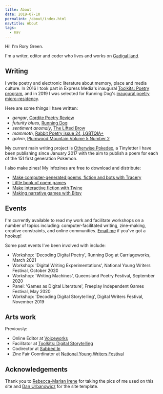 ```yaml
---
title: About
date: 2019-07-10
permalink: /about/index.html
navtitle: About
tags:
  - nav
---
```

Hi! I'm Rory Green.

I'm a writer, editor and coder who lives and works on [Gadigal land](https://www.sydneybarani.com.au/sites/aboriginal-people-and-place/).

## Writing

I write poetry and electronic literature about memory, place and media culture. In 2016 I took part in Express Media's inaugural [Toolkits: Poetry program](https://expressmedia.org.au/news/introducing-the-poets-of-toolkits/), and in 2019 I was selected for Running Dog's [inaugural poetry micro-residency](http://rundog.art/news/announcing-running-dogs-inaugural-poetry-micro-residents/).

Here are some things I have written:

* *gengar*, [Cordite Poetry Review](http://cordite.org.au/poetry/propaganda/gengar/)
* *futurity blues*, [Running Dog](http://rundog.art/news/futurity-blues/)
* *sentiment anomaly*, [The Lifted Brow](https://www.theliftedbrow.com/liftedbrow/2020/1/12/pproujynrq3mc96e8kzw2ghuv08kz7)
* *mammoth*, [Rabbit Poetry issue 24, LGBTQIA+](http://rabbitpoetry.com/?product=rabbit-24-lgbtqia-within-australia)
* *golem*, [Plumwood Mountain Volume 5 Number 2](https://plumwoodmountain.com/golem/)

My current main writing project is [Otherwise Pokedex](https://tinyletter.com/otherwisepokedex), a Tinyletter I have been publishing since January 2017 with the aim to publish a poem for each of the 151 first generation Pokemon.

I also make zines! My infozines are free to download and distribute:

* [Make computer-generated poems, fiction and bots with Tracery](https://drive.google.com/open?id=1JGFwdwIIlpFUJd4rySR1XuFr5yGoQxhv)
* [Little book of poem games](https://drive.google.com/open?id=1F-c0ekqIv4OYX2Sj48nuTcmLzBvCXfmx)
* [Make interactive fiction with Twine](https://drive.google.com/open?id=1_3mKP2mtYezO1Vk1Ac2tFjmh12LbZrul)
* [Making narrative games with Bitsy](https://drive.google.com/open?id=1kHHyb0tYu7HlUpAXleTAHvMVC8kWIBB0)

## Events

I'm currently available to read my work and facilitate workshops on a number of topics including: computer-facilitated writing, zine-making, creative constraints, and online communities. [Email me](mailto:hi@rory.green) if you've got a hookup!

Some past events I've been involved with include:

* Workshop: 'Decoding Digital Poetry', Running Dog at Carriageworks, March 2021
* Workshop: 'Digital Writing Experimentations', National Young Writers Festival, October 2020
* Workshop: 'Writing Machines', Queensland Poetry Festival, September 2020
* Panel: 'Games as Digital Literature', Freeplay Independent Games Festival, May 2020
* Workshop: 'Decoding Digital Storytelling', Digital Writers Festival, November 2019

## Arts work

Previously:

* Online Editor at [Voiceworks](https://www.voiceworksmag.com.au/)
* Facilitator at [Toolkits: Digital Storytelling](https://expressmedia.org.au/programs/toolkits/toolkits-digital-storytelling/)
* Codirector at [Subbed In](https://subbed.in/)
* Zine Fair Coordinator at [National Young Writers Festival](https://youngwritersfestival.org/)

## Acknowledgements

Thank you to [Rebecca-Marian Irene](https://www.rebeccamarianirene.com.au/) for taking the pics of me used on this site and [Dan Urbanowicz](https://www.danurbanowicz.com/) for the site template.